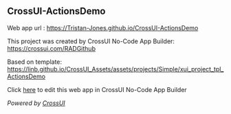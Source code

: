 ## CrossUI-ActionsDemo
Web app url : https://Tristan-Jones.github.io/CrossUI-ActionsDemo

This project was created by CrossUI No-Code App Builder: https://crossui.com/RADGithub

Based on template: https://linb.github.io/CrossUI_Assets/assets/projects/Simple/xui_project_tpl_ActionsDemo

Click [here](https://crossui.com/RADGithub/#!from=github&owner=Tristan-Jones&repo=CrossUI-ActionsDemo) to edit this web app in CrossUI No-Code App Builder

<i>Powered by [CrossUI](https://crossui.com)</i>
